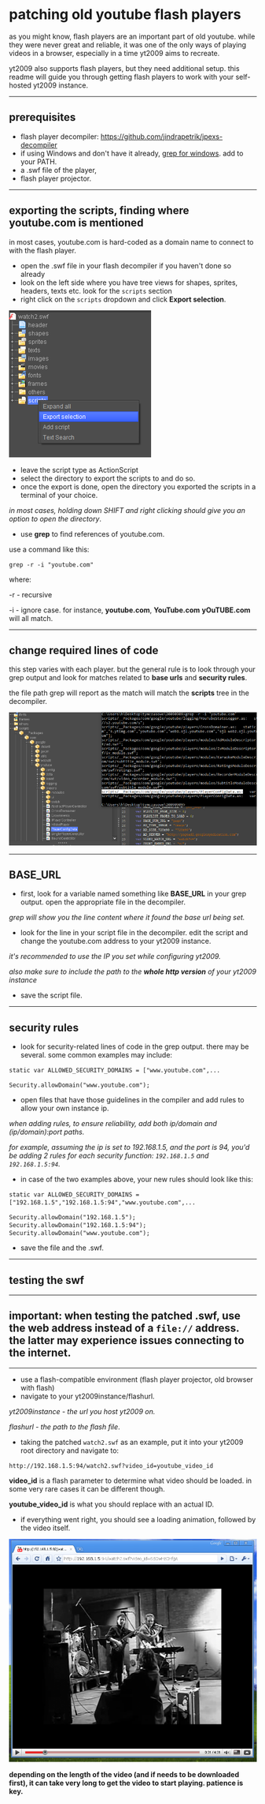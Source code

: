 # patching old youtube flash players

as you might know, flash players are an important part of old youtube. while they were never great and reliable, it was one of the only ways of playing videos in a browser, especially in a time yt2009 aims to recreate.

yt2009 also supports flash players, but they need additional setup. this readme will guide you through getting flash players to work with your self-hosted yt2009 instance.

---
## prerequisites
- flash player decompiler: https://github.com/jindrapetrik/jpexs-decompiler
- if using Windows and don't have it already, [grep for windows](https://sourceforge.net/projects/grep-for-windows/files/grep-3.5_win32.zip/download). add to your PATH.
- a .swf file of the player,
- flash player projector.

---
## exporting the scripts, finding where youtube.com is mentioned

in most cases, youtube.com is hard-coded as a domain name to connect to with the flash player.

- open the .swf file in your flash decompiler if you haven't done so already
- look on the left side where you have tree views for shapes, sprites, headers, texts etc. look for the `scripts` section
- right click on the `scripts` dropdown and click **Export selection**.

<img src="./doc-imgs/script-export.png"/>

- leave the script type as ActionScript
- select the directory to export the scripts to and do so.
- once the export is done, open the directory you exported the scripts in a terminal of your choice.

*in most cases, holding down SHIFT and right clicking should give you an option to open the directory*.

- use **grep** to find references of youtube.com.

use a command like this:
```
grep -r -i "youtube.com"
```
where:

-r - recursive

-i - ignore case. for instance, **youtube.com**, **YouTube.com** **yOuTUBE.com** will all match.

---
## change required lines of code

this step varies with each player. but the general rule is to look through your grep output and look for matches related to **base urls** and **security rules**.

the file path grep will report as the match will match the **scripts** tree in the decompiler.

<img src="./doc-imgs/grep-paths.png"/>

---
## BASE_URL

- first, look for a variable named something like **BASE_URL** in your grep output. open the appropriate file in the decompiler.

*grep will show you the line content where it found the base url being set.*

- look for the line in your script file in the decompiler. edit the script and change the youtube.com address to your yt2009 instance.

*it's recommended to use the IP you set while configuring yt2009.*

*also make sure to include the path to the **whole http version** of your yt2009 instance*

- save the script file.

---
## security rules

- look for security-related lines of code in the grep output. there may be several. some common examples may include:

```
static var ALLOWED_SECURITY_DOMAINS = ["www.youtube.com",...
```

```
Security.allowDomain("www.youtube.com");
```

- open files that have those guidelines in the compiler and add rules to allow your own instance ip.

*when adding rules, to ensure reliability, add both ip/domain and (ip/domain):port paths.*

*for example, assuming the ip is set to 192.168.1.5, and the port is 94, you'd be adding 2 rules for each security function: `192.168.1.5` and `192.168.1.5:94`.*

- in case of the two examples above, your new rules should look like this:

```
static var ALLOWED_SECURITY_DOMAINS = ["192.168.1.5","192.168.1.5:94","www.youtube.com",...
```

```
Security.allowDomain("192.168.1.5");
Security.allowDomain("192.168.1.5:94");
Security.allowDomain("www.youtube.com");
```

- save the file and the .swf.

---

## testing the swf

---
## important: when testing the patched .swf, use the web address instead of a `file://` address. the latter may experience issues connecting to the internet.
---

- use a flash-compatible environment (flash player projector, old browser with flash)
- navigate to your yt2009instance/flashurl.

*yt2009instance - the url you host yt2009 on.*

*flashurl - the path to the flash file*.

- taking the patched `watch2.swf` as an example, put it into your yt2009 root directory and navigate to:

```
http://192.168.1.5:94/watch2.swf?video_id=youtube_video_id
```

**video_id** is a flash parameter to determine what video should be loaded. in some very rare cases it can be different though.

**youtube_video_id** is what you should replace with an actual ID.

- if everything went right, you should see a loading animation, followed by the video itself.

<img src="./doc-imgs/flash-working.png"/>

**depending on the length of the video (and if needs to be downloaded first), it can take very long to get the video to start playing. patience is key.**